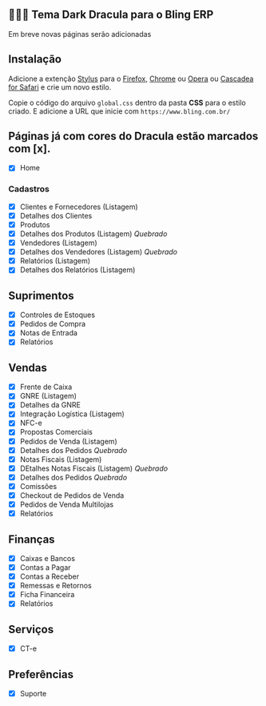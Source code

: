 ##  👨🏻‍💻 Tema Dark Dracula para o Bling ERP

Em breve novas páginas serão adicionadas

## Instalação

Adicione a extenção [Stylus](https://add0n.com/stylus.html) para o [Firefox](https://addons.mozilla.org/en-US/firefox/addon/styl-us/), [Chrome](https://chrome.google.com/webstore/detail/stylus/clngdbkpkpeebahjckkjfobafhncgmne) ou [Opera](https://addons.opera.com/en-gb/extensions/details/stylus/) ou [Cascadea for Safari](https://cascadea.app/) e crie um novo estilo.

Copie o código do arquivo `global.css` dentro da pasta **CSS** para o estilo criado. E adicione a URL que inicie com `https://www.bling.com.br/`

## Páginas já com cores do Dracula estão marcados com [x].

- [x] Home

### Cadastros

- [x] Clientes e Fornecedores (Listagem)
- [x] Detalhes dos Clientes
- [x] Produtos
- [x] Detalhes dos Produtos (Listagem) *Quebrado*
- [x] Vendedores (Listagem)
- [x] Detalhes dos Vendedores (Listagem) *Quebrado*
- [x] Relatórios (Listagem)
- [x] Detalhes dos Relatórios (Listagem)

## Suprimentos
- [x] Controles de Estoques
- [x] Pedidos de Compra
- [x] Notas de Entrada
- [x] Relatórios

## Vendas
- [x] Frente de Caixa
- [x] GNRE (Listagem)
- [x] Detalhes da GNRE
- [x] Integração Logística (Listagem)
- [x] NFC-e
- [x] Propostas Comerciais
- [x] Pedidos de Venda (Listagem) 
- [x] Detalhes dos Pedidos *Quebrado*
- [x] Notas Fiscais (Listagem)
- [x] DEtalhes Notas Fiscais (Listagem) *Quebrado*
- [x] Detalhes dos Pedidos *Quebrado*
- [x] Comissões
- [x] Checkout de Pedidos de Venda
- [x] Pedidos de Venda Multilojas
- [x] Relatórios

## Finanças
- [x] Caixas e Bancos
- [x] Contas a Pagar
- [x] Contas a Receber
- [x] Remessas e Retornos
- [x] Ficha Financeira
- [x] Relatórios

## Serviços
- [x] CT-e

## Preferências

- [x] Suporte
